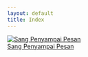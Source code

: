 ```yaml
---
layout: default
title: Index
---
```

<div class="relative flex flex-wrap p-3 gap-8">

<div class="max-w-lg shrink-0 snap-center">
<a href="https://story.nafis1.my.id/sang-penyampai-pesan/">
<img class="aspect-[9/14] w-40 shrink-0 rounded-lg bg-white object-cover shadow-xl" src="https://mnafisalmukhdi1.github.io/cdn/works/spp.jpeg" alt="Sang Penyampai Pesan">
<div class="block truncate w-40">Sang Penyampai Pesan</div>
</a>
</div>

</div>
